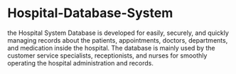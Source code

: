 # Hospital-Database-System
the Hospital System Database is developed for easily, securely, and quickly managing records about the patients, appointments, doctors, departments, and medication inside the hospital. The database is mainly used by the customer service specialists, receptionists, and nurses for smoothly operating the hospital administration and records. 
